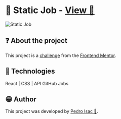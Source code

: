# 💼 Static Job - [View 🔗](https://pedro-isacss.github.io/projects/frontend/static-job-listings-master/build/index.html)
![Static Job](https://i.pinimg.com/564x/24/2d/78/242d789b63de40e03b97d6449bb56c7c.jpg)

## ❓ About the project
This project is a [challenge](https://www.frontendmentor.io/challenges/job-listings-with-filtering-ivstIPCt) from the [Frontend Mentor](https://www.frontendmentor.io/).

## 🧱 Technologies
React | CSS | API GitHub Jobs

## 😁 Author
This project was developed by [Pedro Isac 🔗](https://pedro-isacss.github.io/).
